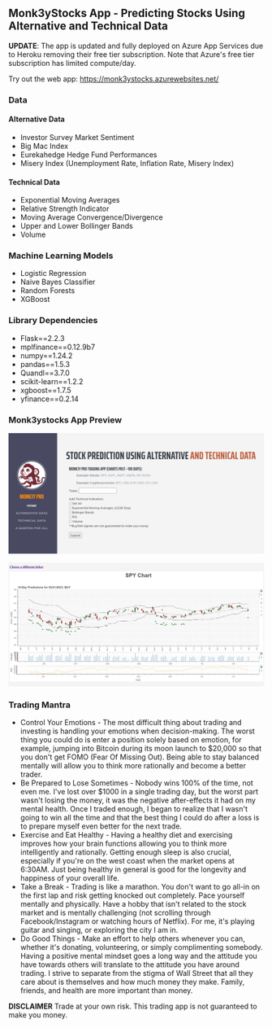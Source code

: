 ## Monk3yStocks App - Predicting Stocks Using Alternative and Technical Data

**UPDATE**: The app is updated and fully deployed on Azure App Services due to Heroku removing their free tier subscription. Note that Azure's free tier subscription has limited compute/day.

Try out the web app: https://monk3ystocks.azurewebsites.net/

### Data
#### Alternative Data
- Investor Survey Market Sentiment
- Big Mac Index
- Eurekahedge Hedge Fund Performances
- Misery Index (Unemployment Rate, Inflation Rate, Misery Index)

#### Technical Data
- Exponential Moving Averages
- Relative Strength Indicator
- Moving Average Convergence/Divergence
- Upper and Lower Bollinger Bands
- Volume

### Machine Learning Models
- Logistic Regression
- Naive Bayes Classifier
- Random Forests
- XGBoost

### Library Dependencies
- Flask==2.2.3
- mplfinance==0.12.9b7
- numpy==1.24.2
- pandas==1.5.3
- Quandl==3.7.0
- scikit-learn==1.2.2
- xgboost==1.7.5
- yfinance==0.2.14

### Monk3ystocks App Preview

![monk3ystocks github](https://github.com/rnop/Alternative-and-Technical-Stock-Market-Prediction/blob/master/homepage_png.png "Monk3ystocks Homepage")

![monk3ystocks github](https://github.com/rnop/Alternative-and-Technical-Stock-Market-Prediction/blob/master/SPY_chart.png "SPY Chart and indicators")

### Trading Mantra
* Control Your Emotions - The most difficult thing about trading and investing is handling your emotions when decision-making. The worst thing you could do is enter a position solely based on emotion, for example, jumping into Bitcoin during its moon launch to $20,000 so that you don't get FOMO (Fear Of Missing Out). Being able to stay balanced mentally will allow you to think more rationally and become a better trader.
* Be Prepared to Lose Sometimes - Nobody wins 100% of the time, not even me. I've lost over $1000 in a single trading day, but the worst part wasn't losing the money, it was the negative after-effects it had on my mental health. Once I traded enough, I began to realize that I wasn't going to win all the time and that the best thing I could do after a loss is to prepare myself even better for the next trade.
* Exercise and Eat Healthy - Having a healthy diet and exercising improves how your brain functions allowing you to think more intelligently and rationally. Getting enough sleep is also crucial, especially if you're on the west coast when the market opens at 6:30AM. Just being healthy in general is good for the longevity and happiness of your overall life.
* Take a Break - Trading is like a marathon. You don't want to go all-in on the first lap and risk getting knocked out completely. Pace yourself mentally and physically. Have a hobby that isn't related to the stock market and is mentally challenging (not scrolling through Facebook/Instagram or watching hours of Netflix). For me, it's playing guitar and singing, or exploring the city I am in.
* Do Good Things - Make an effort to help others whenever you can, whether it's donating, volunteering, or simply complimenting somebody. Having a positive mental mindset goes a long way and the attitude you have towards others will translate to the attitude you have around trading. I strive to separate from the stigma of Wall Street that all they care about is themselves and how much money they make.
Family, friends, and health are more important than money.

**DISCLAIMER** Trade at your own risk. This trading app is not guaranteed to make you money. 
